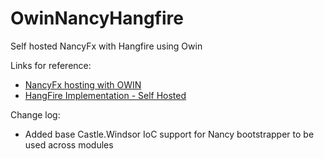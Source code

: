 # OwinNancyHangfire
Self hosted NancyFx with Hangfire using Owin


Links for reference: 

 - [NancyFx hosting with OWIN](https://github.com/NancyFx/Nancy/wiki/Hosting-nancy-with-owin)
 - [HangFire Implementation - Self Hosted](http://docs.hangfire.io/en/latest/background-processing/processing-jobs-in-windows-service.html)

 Change log:

 - Added base Castle.Windsor IoC support for Nancy bootstrapper to be used across modules